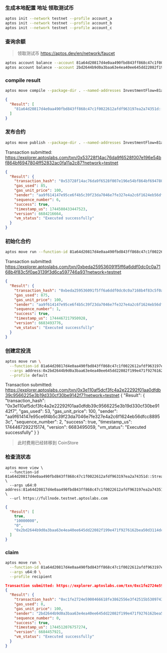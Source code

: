 
### 生成本地配置 地址 领取测试币
```sh
aptos init --network testnet --profile account_a
aptos init --network testnet --profile account_b
aptos init --network testnet --profile account_c
```
### 查询余额
>领取测试币 https://aptos.dev/en/network/faucet
```sh
aptos account balance --account 81a64d20817d4e0aa490fbd843ff868c47c1f0022612afdf963197ea2a74351d
aptos account balance --account 2bd2644b9d0a3baa63e4ea40ee645dd22082f199e471f9276162bea50d3114dc
```

### compile result
```sh
aptos move compile --package-dir . --named-addresses InvestmentFlow=81a64d20817d4e0aa490fbd843ff868c47c1f0022612afdf963197ea2a74351d
```
```json
{
  "Result": [
    "81a64d20817d4e0aa490fbd843ff868c47c1f0022612afdf963197ea2a74351d::Stream::Stream"
  ]
}
```
### 发布合约
```sh
aptos move publish --package-dir . --named-addresses InvestmentFlow=81a64d20817d4e0aa490fbd843ff868c47c1f0022612afdf963197ea2a74351d --profile default
```
Transaction submitted: https://explorer.aptoslabs.com/txn/0x53728f14ac76da9f6528f007e196e54bf864bf6947804ff52832ac0fa11a2c87?network=testnet
```json
{
  "Result": {
    "transaction_hash": "0x53728f14ac76da9f6528f007e196e54bf864bf6947804ff52832ac0fa11a2c87",
    "gas_used": 85,
    "gas_unit_price": 100,
    "sender": "aa9f614147e95ce6f4b5c39f23da7046e7fe327e4a2c6f1624eb56dfcc88953c",
    "sequence_number": 6,
    "success": true,
    "timestamp_us": 1744508433447523,
    "version": 6684216664,
    "vm_status": "Executed successfully"
  }
}
```

### 初始化合约
```sh
aptos move run --function-id 81a64d20817d4e0aa490fbd843ff868c47c1f0022612afdf963197ea2a74351d::Stream::initialize --profile default
```
Transaction submitted: https://explorer.aptoslabs.com/txn/0xbeda259536091f5ff6a6ddf0dc0c0a7168b4f83c5f0ae3139f3d6ca597746a93?network=testnet
```json
{
  "Result": {
    "transaction_hash": "0xbeda259536091f5ff6a6ddf0dc0c0a7168b4f83c5f0ae3139f3d6ca597746a93",
    "gas_used": 875,
    "gas_unit_price": 100,
    "sender": "aa9f614147e95ce6f4b5c39f23da7046e7fe327e4a2c6f1624eb56dfcc88953c",
    "sequence_number": 1,
    "success": true,
    "timestamp_us": 1744467217950928,
    "version": 6683493776,
    "vm_status": "Executed successfully"
  }
}
```

### 创建定投流
```sh
aptos move run \
  --function-id 81a64d20817d4e0aa490fbd843ff868c47c1f0022612afdf963197ea2a74351d::Stream::create_stream \
  --args address:0x2bd2644b9d0a3baa63e4ea40ee645dd22082f199e471f9276162bea50d3114dc u64:10000000 u64:165 u64:604800 \
  --profile default
```
Transaction submitted: https://explorer.aptoslabs.com/txn/0x3e110af5dcf3fc4a2e22292f01aa0dfdb39c9566225e3b19d330cf30be9142f7?network=testnet
{
  "Result": {
    "transaction_hash": "0x3e110af5dcf3fc4a2e22292f01aa0dfdb39c9566225e3b19d330cf30be9142f7",
    "gas_used": 53,
    "gas_unit_price": 100,
    "sender": "aa9f614147e95ce6f4b5c39f23da7046e7fe327e4a2c6f1624eb56dfcc88953c",
    "sequence_number": 2,
    "success": true,
    "timestamp_us": 1744467292215174,
    "version": 6683495059,
    "vm_status": "Executed successfully"
  }
}
> 此时费用已经转移到 CoinStore
### 检查流状态 
```
aptos move view \
  --function-id 81a64d20817d4e0aa490fbd843ff868c47c1f0022612afdf963197ea2a74351d::Stream::get_stream_status \
  --args u64:0 address:81a64d20817d4e0aa490fbd843ff868c47c1f0022612afdf963197ea2a74351d \
  --url https://fullnode.testnet.aptoslabs.com
```
```json
{
  "Result": [
    true,
    "10000000",
    "0",
    "0x2bd2644b9d0a3baa63e4ea40ee645dd22082f199e471f9276162bea50d3114dc"
  ]
}
```

### claim
```sh
aptos move run \
  --function-id 81a64d20817d4e0aa490fbd843ff868c47c1f0022612afdf963197ea2a74351d::Stream::claim \
  --args u64:0 \
  --profile recipient
```
```json
Transaction submitted: https://explorer.aptoslabs.com/txn/0xc1fe2724e5900466618fe3862556e3f42515b5309743b2dc62e3ee441829accf?network=testnet
{
  "Result": {
    "transaction_hash": "0xc1fe2724e5900466618fe3862556e3f42515b5309743b2dc62e3ee441829accf",
    "gas_used": 8,
    "gas_unit_price": 100,
    "sender": "2bd2644b9d0a3baa63e4ea40ee645dd22082f199e471f9276162bea50d3114dc",
    "sequence_number": 0,
    "success": true,
    "timestamp_us": 1744512076757274,
    "version": 6684457921,
    "vm_status": "Executed successfully"
  }
}
```